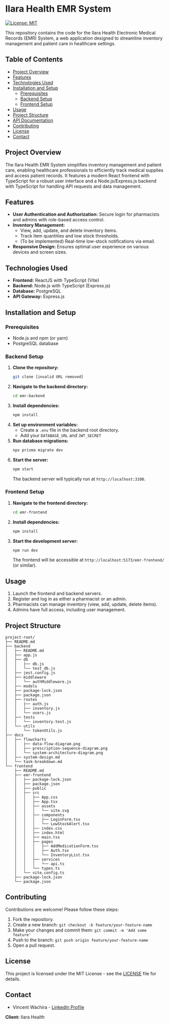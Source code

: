 # Ilara Health EMR System

[![License: MIT](https://img.shields.io/badge/License-MIT-yellow.svg)](https://opensource.org/licenses/MIT)

This repository contains the code for the Ilara Health Electronic Medical Records (EMR) System, a web application designed to streamline inventory management and patient care in healthcare settings.

## Table of Contents

-   [Project Overview](#project-overview)
-   [Features](#features)
-   [Technologies Used](#technologies-used)
-   [Installation and Setup](#installation-and-setup)
    -   [Prerequisites](#prerequisites)
    -   [Backend Setup](#backend-setup)
    -   [Frontend Setup](#frontend-setup)
-   [Usage](#usage)
-   [Project Structure](#project-structure)
-   [API Documentation](#api-documentation)
-   [Contributing](#contributing)
-   [License](#license)
-   [Contact](#contact)

## Project Overview

The Ilara Health EMR System simplifies inventory management and patient care, enabling healthcare professionals to efficiently track medical supplies and access patient records. It features a modern React frontend with TypeScript for a robust user interface and a Node.js/Express.js backend with TypeScript for handling API requests and data management.

## Features

-   **User Authentication and Authorization:** Secure login for pharmacists and admins with role-based access control.
-   **Inventory Management:**
    -   View, add, update, and delete inventory items.
    -   Track item quantities and low stock thresholds.
    -   (To be implemented) Real-time low-stock notifications via email.
-   **Responsive Design:** Ensures optimal user experience on various devices and screen sizes.

## Technologies Used

-   **Frontend:** ReactJS with TypeScript (Vite)
-   **Backend:** Node.js with TypeScript (Express.js)
-   **Database:** PostgreSQL
-   **API Gateway:** Express.js

## Installation and Setup

### Prerequisites

-   Node.js and npm (or yarn)
-   PostgreSQL database

### Backend Setup

1.  **Clone the repository:**
    ```bash
    git clone [invalid URL removed]
    ```
2.  **Navigate to the backend directory:**
    ```bash
    cd emr-backend
    ```
3.  **Install dependencies:**
    ```bash
    npm install
    ```
4.  **Set up environment variables:**
    -   Create a `.env` file in the backend root directory.
    -   Add your `DATABASE_URL` and `JWT_SECRET` 
5.  **Run database migrations:**
    ```bash
    npx prisma migrate dev
    ```
6.  **Start the server:**
    ```bash
    npm start
    ```
    The backend server will typically run at `http://localhost:3100`.

### Frontend Setup

1.  **Navigate to the frontend directory:**
    ```bash
    cd emr-frontend
    ```
2.  **Install dependencies:**
    ```bash
    npm install
    ```
3.  **Start the development server:**
    ```bash
    npm run dev
    ```
    The frontend will be accessible at `http://localhost:5173/emr-frontend/` (or similar).

## Usage

1.  Launch the frontend and backend servers.
2.  Register and log in as either a pharmacist or an admin.
3.  Pharmacists can manage inventory (view, add, update, delete items).
4.  Admins have full access, including user management.

## Project Structure
```
project-root/
├── README.md
├── backend
│   ├── README.md
│   ├── app.js
│   ├── db
│   │   ├── db.js
│   │   └── test_db.js
│   ├── jest.config.js
│   ├── middleware
│   │   └── authMiddleware.js
│   ├── models
│   ├── package-lock.json
│   ├── package.json
│   ├── routes
│   │   ├── auth.js
│   │   ├── inventory.js
│   │   └── users.js
│   ├── tests
│   │   └── inventory.test.js
│   └── utils
│       └── tokenUtils.js
├── docs
│   ├── flowcharts
│   │   ├── data-flow-diagram.png
│   │   ├── prescription-sequence-diagram.png
│   │   └── system-architecture-diagram.png
│   ├── system-design.md
│   └── task-breakdown.md
└── frontend
    ├── README.md
    ├── emr-frontend
    │   ├── package-lock.json
    │   ├── package.json
    │   ├── public
    │   ├── src
    │   │   ├── App.css
    │   │   ├── App.tsx
    │   │   ├── assets
    │   │   │   └── vite.svg
    │   │   ├── components
    │   │   │   ├── LoginForm.tsx
    │   │   │   └── LowStockAlert.tsx
    │   │   ├── index.css
    │   │   ├── index.html
    │   │   ├── main.tsx
    │   │   ├── pages
    │   │   │   ├── AddMedicationForm.tsx
    │   │   │   ├── Auth.tsx
    │   │   │   └── InventoryList.tsx
    │   │   ├── services
    │   │   │   └── api.ts
    │   │   └── types.ts
    │   └── vite.config.ts
    ├── package-lock.json
    └── package.json
```

## Contributing

Contributions are welcome! Please follow these steps:

1.  Fork the repository.
2.  Create a new branch: `git checkout -b feature/your-feature-name`
3.  Make your changes and commit them: `git commit -m 'Add some feature'`
4.  Push to the branch: `git push origin feature/your-feature-name`
5.  Open a pull request.

## License

This project is licensed under the MIT License - see the [LICENSE](LICENSE) file for details.

## Contact

-   Vincent Wachira - [LinkedIn Profile](https://www.linkedin.com/in/vincentwachira)

**Client:** Ilara Health